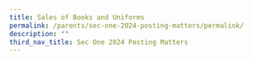 ```yaml
---
title: Sales of Books and Uniforms
permalink: /parents/sec-one-2024-posting-matters/permalink/
description: ""
third_nav_title: Sec One 2024 Posting Matters
---
```

